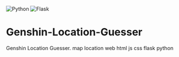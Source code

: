 ![Python](https://img.shields.io/badge/Python-3.7-ff69b4) ![Flask](https://img.shields.io/badge/Flask-2.2.5-ff9e00)


# Genshin-Location-Guesser
Genshin Location Guesser. map location web html js css flask python 
